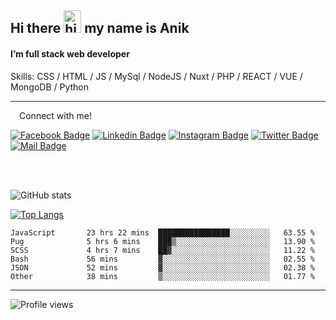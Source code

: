 ## Hi there <img src="https://user-images.githubusercontent.com/1303154/88677602-1635ba80-d120-11ea-84d8-d263ba5fc3c0.gif" width="28px" height="36" alt="hi"> my name is Anik

#### I’m full stack web developer

Skills:  CSS / HTML / JS / MySql / NodeJS / Nuxt / PHP / REACT / VUE / MongoDB / Python


---

&emsp;Connect with me!

<a href="https://www.facebook.com/anik.aritro" target="_blank">![Facebook Badge](https://img.shields.io/badge/Facebook-1877F2?style=for-the-badge&logo=facebook&logoColor=white)</a> [![Linkedin Badge](https://img.shields.io/badge/LinkedIn-0077B5?style=for-the-badge&logo=linkedin&logoColor=white)](https://www.linkedin.com/in/anik-hossain-dev) [![Instagram Badge](https://img.shields.io/badge/Instagram-E4405F?style=for-the-badge&logo=instagram&logoColor=white)](https://www.instagram.com/aritro.anik) [![Twitter Badge](https://img.shields.io/badge/Twitter-1DA1F2?style=for-the-badge&logo=twitter&logoColor=white)](https://twitter.com/AritroAnik) [![Mail Badge](https://img.shields.io/badge/Gmail-D14836?style=for-the-badge&logo=gmail&logoColor=white)](mailto:anik.wdev@gmail.com)

</br>
</br>


![GitHub stats](https://github-readme-stats.vercel.app/api?username=anik-hossain&show_icons=true&theme=monokai)

[![Top Langs](https://github-readme-stats.vercel.app/api/top-langs/?username=anik-hossain&layout=compact&theme=monokai)](https://github.com/anik-hossain)

<!--START_SECTION:waka-->

```text
JavaScript       23 hrs 22 mins  ████████████████░░░░░░░░░   63.55 %
Pug              5 hrs 6 mins    ███▒░░░░░░░░░░░░░░░░░░░░░   13.90 %
SCSS             4 hrs 7 mins    ██▓░░░░░░░░░░░░░░░░░░░░░░   11.22 %
Bash             56 mins         ▓░░░░░░░░░░░░░░░░░░░░░░░░   02.55 %
JSON             52 mins         ▓░░░░░░░░░░░░░░░░░░░░░░░░   02.38 %
Other            38 mins         ▒░░░░░░░░░░░░░░░░░░░░░░░░   01.77 %
```

<!--END_SECTION:waka-->
---

![Profile views](https://gpvc.arturio.dev/anik-hossain)  
